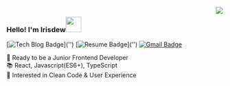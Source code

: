 <img align="right" src="https://github-readme-stats.vercel.app/api/?username=irisdew&show_icons=true&count_private=true&lshow_icons=true">

### Hello! I'm Irisdew<span><img src="https://cdn2.iconfinder.com/data/icons/salem-flat-icon-collection/1000/waterdrop.png" height="36"><span>


  [![Tech Blog Badge](http://img.shields.io/badge/-Tech%20blog-black?style=flat-square&logo=github&link='')]('')
  [![Resume Badge](https://img.shields.io/badge/-Resume-blue?style=flat-square&logoColor=white&logo=&link='')]('')
  [![Gmail Badge](https://img.shields.io/badge/-Gmail-c14438?style=flat-square&logo=Gmail&logoColor=white&link=mailto:ycleardew@gmail.com)](mailto:ycleardew@gmail.com)
  
🚀 Ready to be a Junior Frontend Developer <br>
📚 React, Javascript(ES6+), TypeScript <br> 
:eyes: Interested in Clean Code & User Experience
 <br>
  
  
<!-- <img src="https://komarev.com/ghpvc/?username=irisdew&label=Profile%20views&color=0e75b6&style=flat"> -->
  
<!--   - 🔭 I’m currently working on ...
- 🌱 I’m currently learning ...
- 👯 I’m looking to collaborate on ...
- 🤔 I’m looking for help with ...
- 💬 Ask me about ...
- 📫 How to reach me: ...
- 😄 Pronouns: ...
- ⚡ Fun fact: ... -->
